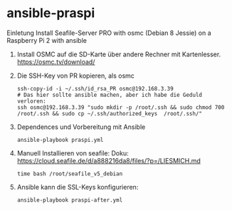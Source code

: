# ansible-praspi
Einletung Install Seafile-Server PRO with osmc (Debian 8 Jessie) on a Raspberry Pi 2 with ansible

1. Install OSMC auf die SD-Karte über andere Rechner mit Kartenlesser.
   https://osmc.tv/download/

2. Die SSH-Key von PR kopieren, als osmc
   ```
   ssh-copy-id -i ~/.ssh/id_rsa_PR osmc@192.168.3.39
   # Das hier sollte ansible machen, aber ich habe die Geduld verloren:
   ssh osmc@192.168.3.39 "sudo mkdir -p /root/.ssh && sudo chmod 700 /root/.ssh && sudo cp ~/.ssh/authorized_keys  /root/.ssh/"
   ```
3. Dependences und Vorbereitung mit Ansible 
   ```
   ansible-playbook praspi.yml
   ```
4. Manuell Installieren von seafile:
   Doku: https://cloud.seafile.de/d/a888216da8/files/?p=/LIESMICH.md
   ```
   time bash /root/seafile_v5_debian
   ```
5. Ansible kann die SSL-Keys konfigurieren:
   ```
   ansible-playbook praspi-after.yml
   ```
   
